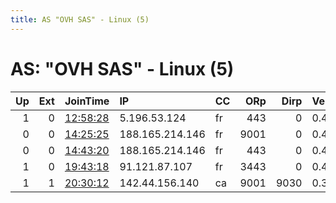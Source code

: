 ```yaml
---
title: AS "OVH SAS" - Linux (5)
---
```


# AS: "OVH SAS" - Linux (5)

|   Up |   Ext | JoinTime                                                                                              | IP              | CC   |   ORp |   Dirp | Version   | Contact                  | Nickname     |   eFamMembers |
|-----:|------:|:------------------------------------------------------------------------------------------------------|:----------------|:-----|------:|-------:|:----------|:-------------------------|:-------------|--------------:|
|    1 |     0 | [12:58:28](https://nusenu.github.io/OrNetStats/w/relay/85B89E96B679AA114337E1E0BFA4D40B96A11020.html) | 5.196.53.124    | fr   |   443 |      0 | 0.4.6.8   | aouadliam2@gmail.com     | FlashInRelay |             1 |
|    0 |     0 | [14:25:25](https://nusenu.github.io/OrNetStats/w/relay/8DDCA2DB960BCA071749028E14FD889B1B91AEE8.html) | 188.165.214.146 | fr   |  9001 |      0 | 0.4.5.10  | None                     | Ikaros       |             1 |
|    0 |     0 | [14:43:20](https://nusenu.github.io/OrNetStats/w/relay/E4BFA43785167A2B0C3ADAAFB6E8DE45FF1C6388.html) | 188.165.214.146 | fr   |   443 |      0 | 0.4.5.10  | None                     | Ikaros443    |             1 |
|    1 |     0 | [19:43:18](https://nusenu.github.io/OrNetStats/w/relay/F29A90342F6004EDFADE36C3D7E5A750489FFE0E.html) | 91.121.87.107   | fr   |  3443 |      0 | 0.4.6.8   | havoc1988@protonmail.com | BridgeInBaby |             1 |
|    1 |     1 | [20:30:12](https://nusenu.github.io/OrNetStats/w/relay/FD0A3A17A99BD4F177930CBE45EA9C3845FE08DD.html) | 142.44.156.140  | ca   |  9001 |   9030 | 0.3.5.17  | None                     | FireNode     |             1 |
